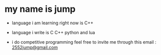 # my name is jump
- language i am learning right now is C++  
- language i write is C C++ python and lua  

- i do competitive programming feel free to invite me through this email : 2552jump@gmail.com
<!---
comment
--->

